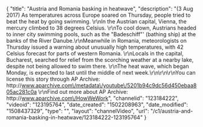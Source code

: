 {
    "title": "Austria and Romania basking in heatwave",
    "description": "(3 Aug 2017) As temperatures across Europe soared on Thursday, people tried to beat the heat by going swimming. \r\nIn the Austrian capital, Vienna, the mercury climbed to 38 degrees Celsius. \r\nTo cool down, Austrians headed to inner city swimming pools, such as the \"Badeschiff\"' (bathing ship) at the banks of the River Danube.\r\nMeanwhile in Romania, meteorologists on Thursday issued a warning about unusually high temperatures, with 42 Celsius forecast for parts of western Romania. \r\nLocals in the capital, Bucharest, searched for relief from the scorching weather at a nearby lake, despite not being allowed to swim there. \r\nThe heat wave, which began Monday, is expected to last until the middle of next week.\r\n\r\n\r\nYou can license this story through AP Archive: http:\/\/www.aparchive.com\/metadata\/youtube\/5201b94c9dc56d450ebaa805ac281c0a \r\nFind out more about AP Archive: http:\/\/www.aparchive.com\/HowWeWork",
    "channelid": "123184222",
    "videoid": "123195764",
    "date_created": "1502208963",
    "date_modified": "1508437329",
    "type": "",
    "layout": "channelVideo",
    "url": "\/c1\/austria-and-romania-basking-in-heatwave\/123184222-123195764"
}